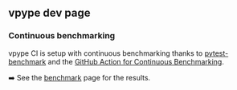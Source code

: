 ## vpype dev page

### Continuous benchmarking

vpype CI is setup with continuous benchmarking thanks to [pytest-benchmark](https://pytest-benchmark.readthedocs.io/en/latest/) and the [GitHub Action for Continuous Benchmarking](https://github.com/marketplace/actions/continuous-benchmark).

➡️ See the [benchmark](dev/bench/) page for the results.
